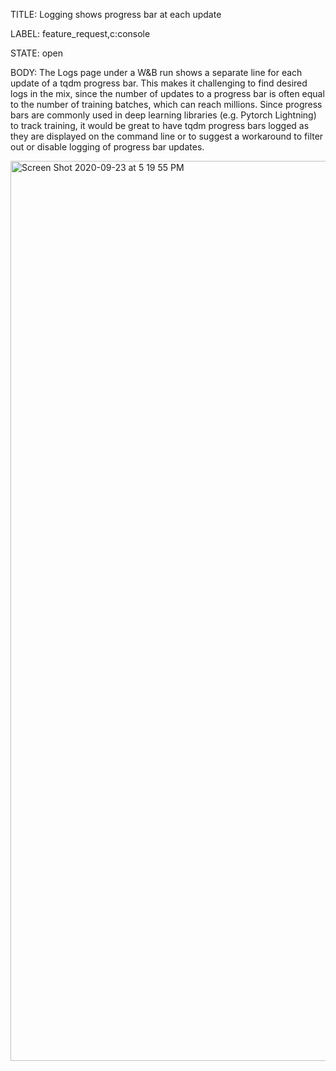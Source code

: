 TITLE:
Logging shows progress bar at each update

LABEL:
feature_request,c:console

STATE:
open

BODY:
The Logs page under a W&B run shows a separate line for each update of a tqdm progress bar. This makes it challenging to find desired logs in the mix, since the number of updates to a progress bar is often equal to the number of training batches, which can reach millions. Since progress bars are commonly used in deep learning libraries (e.g. Pytorch Lightning) to track training, it would be great to have tqdm progress bars logged as they are displayed on the command line or to suggest a workaround to filter out or disable logging of progress bar updates. 

<img width="1440" alt="Screen Shot 2020-09-23 at 5 19 55 PM" src="https://user-images.githubusercontent.com/10535711/94086849-01dd0980-fdc1-11ea-9755-52394800585a.png">


